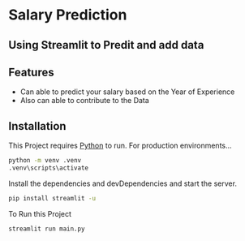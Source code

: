# Salary Prediction 
## Using Streamlit to Predit and add data 



## Features

- Can able to predict your salary based on the Year of Experience
- Also can able to contribute to the Data


## Installation

This Project requires [Python](https://www.python.org/downloads/) to run.
For production environments...

```sh
python -m venv .venv
.venv\scripts\activate
```
Install the dependencies and devDependencies and start the server.

```sh
pip install streamlit -u
```

To Run this Project
```sh
streamlit run main.py
```

